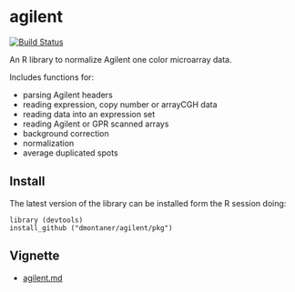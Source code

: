 
agilent
================================================================================

[![Build Status](https://travis-ci.org/genometra/agilent.svg?branch=master)](https://travis-ci.org/genometra/agilent)

An R library to normalize Agilent one color microarray data.

Includes functions for:

- parsing Agilent headers
- reading expression, copy number or arrayCGH data
- reading data into an expression set
- reading Agilent or GPR scanned arrays
- background correction
- normalization
- average duplicated spots



Install
--------------------------------------------------------------------------------

The latest version of the library can be installed form the R session doing:

    library (devtools)
    install_github ("dmontaner/agilent/pkg")

Vignette
--------------------------------------------------------------------------------

- [agilent.md](agilent.md)
